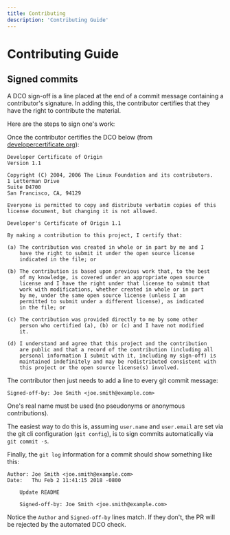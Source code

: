 ```yaml
---
title: Contributing
description: 'Contributing Guide'
---
```


# Contributing Guide

## Signed commits

A DCO sign-off is a line placed at the end of a commit message containing a contributor's signature.
In adding this, the contributor certifies that they have the right to contribute the material.

Here are the steps to sign one's work:

Once the contributor certifies the DCO below (from [developercertificate.org](https://developercertificate.org/)):

```
Developer Certificate of Origin
Version 1.1

Copyright (C) 2004, 2006 The Linux Foundation and its contributors.
1 Letterman Drive
Suite D4700
San Francisco, CA, 94129

Everyone is permitted to copy and distribute verbatim copies of this
license document, but changing it is not allowed.

Developer's Certificate of Origin 1.1

By making a contribution to this project, I certify that:

(a) The contribution was created in whole or in part by me and I
    have the right to submit it under the open source license
    indicated in the file; or

(b) The contribution is based upon previous work that, to the best
    of my knowledge, is covered under an appropriate open source
    license and I have the right under that license to submit that
    work with modifications, whether created in whole or in part
    by me, under the same open source license (unless I am
    permitted to submit under a different license), as indicated
    in the file; or

(c) The contribution was provided directly to me by some other
    person who certified (a), (b) or (c) and I have not modified
    it.

(d) I understand and agree that this project and the contribution
    are public and that a record of the contribution (including all
    personal information I submit with it, including my sign-off) is
    maintained indefinitely and may be redistributed consistent with
    this project or the open source license(s) involved.
```

The contributor then just needs to add a line to every git commit message:

    Signed-off-by: Joe Smith <joe.smith@example.com>

One's real name must be used (no pseudonyms or anonymous contributions).

The easiest way to do this is, assuming `user.name` and `user.email` are set via 
the git cli configuration (`git config`), is to sign commits automatically via `git commit -s`.

Finally, the `git log` information for a commit should show something like this:

```
Author: Joe Smith <joe.smith@example.com>
Date:   Thu Feb 2 11:41:15 2018 -0800

    Update README

    Signed-off-by: Joe Smith <joe.smith@example.com>
```

Notice the `Author` and `Signed-off-by` lines match. If they don't,
the PR will be rejected by the automated DCO check.